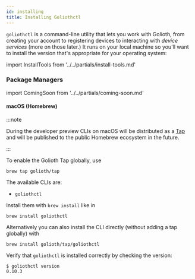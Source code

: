 ```yaml
---
id: installing
title: Installing Goliothctl
---
```


`goliothctl` is a command-line utility that lets you work with Golioth, from creating your account to registering devices to interacting with _device services_ (more on those later.) It runs on your local machine so you'll want to install the version that's appropriate for your operating system:

import InstallTools from '../../partials/install-tools.md'

<InstallTools/>

### Package Managers

import ComingSoon from '../../partials/coming-soon.md'

<ComingSoon/>

#### macOS (Homebrew)

:::note

During the developer preview CLIs on macOS will be distributed as a [Tap](https://docs.brew.sh/Taps) and will be published to the public Homebrew ecosystem in the future.

:::

To enable the Golioth Tap globally, use

```
brew tap golioth/tap
```

The available CLIs are:
* `goliothctl`

Install them with `brew install` like in

```
brew install goliothctl
```

Alternatively you can also install the CLI directly (without adding a tap globally) with

```
brew install golioth/tap/goliothctl
```

Verify that `goliothctl` is installed correctly by checking the version:
```
$ goliothctl version
0.10.3
```